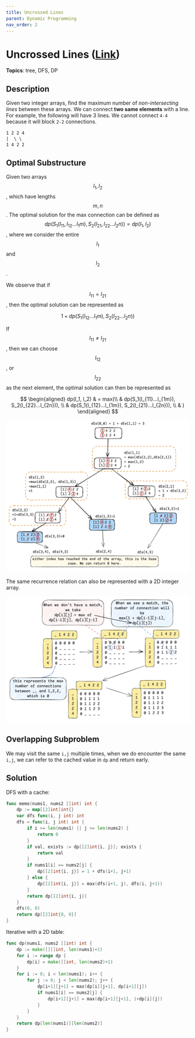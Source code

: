 ```yaml
---
title: Uncrossed Lines
parent: Dynamic Programming
nav_order: 2
---
```

# Uncrossed Lines ([Link](https://leetcode.com/problems/uncrossed-lines/))
**Topics**: tree, DFS, DP
## Description
Given two integer arrays, find the maximum number of *non-intersecting lines* between these arrays. We can connect **two same elements** with a line. For example, the following will have 3 lines. We cannot connect `4-4` because it will block `2-2` connections.
```
1 2 2 4
|  \ \
1 4 2 2
```

## Optimal Substructure
Given two arrays $$l_1, l_2$$, which have lengths $$m,n$$. The optimal solution for the max connection can be defined as $$dp(S_1(l_11,l_12...l_1m), S_2(l_21,l_22...l_2n)) = dp(l_1,l_2)$$, where we consider the entire $$l_1$$ and $$l_2$$.

We observe that if $$l_{11} = l_{21}$$, then the optimal solution can be represented as

$$1 + dp(S_1(l_12...l_1m), S_2(l_22...l_2n))$$

If $$l_{11} \neq l_{21}$$, then we can choose $$l_{12}$$, or $$l_{22}$$ as the next element, the optimal solution can then be represented as

$$
\begin{aligned}
dp(l_1, l_2) & = max(\\
& dp(S_1(l_{11}...l_{1m}), S_2(l_{22}...l_{2n})), \\
& dp(S_1(l_{12}...l_{1m}), S_2(l_{21}...l_{2n})), \\
& )
\end{aligned}
$$

![](uncrossed_lines.png)

The same recurrence relation can also be represented with a 2D integer array.

![](uncrossed_lines_dp.png)

## Overlapping Subproblem
We may visit the same `i,j` multiple times, when we do encounter the same `i,j`, we can refer to the cached value in `dp` and return early.

## Solution
DFS with a cache:
```go
func memo(nums1, nums2 []int) int {
	dp := map[[2]int]int{}
	var dfs func(i, j int) int
	dfs = func(i, j int) int {
		if i >= len(nums1) || j >= len(nums2) {
			return 0
		}
		if val, exists := dp[[2]int{i, j}]; exists {
			return val
		}
		if nums1[i] == nums2[j] {
			dp[[2]int{i, j}] = 1 + dfs(i+1, j+1)
		} else {
			dp[[2]int{i, j}] = max(dfs(i+1, j), dfs(i, j+1))
		}
		return dp[[2]int{i, j}]
	}
	dfs(0, 0)
	return dp[[2]int{0, 0}]
}
```

Iterative with a 2D table:
```go
func dp(nums1, nums2 []int) int {
	dp := make([][]int, len(nums1)+1)
	for i := range dp {
		dp[i] = make([]int, len(nums2)+1)
	}
	for i := 0; i < len(nums1); i++ {
		for j := 0; j < len(nums2); j++ {
			dp[i+1][j+1] = max(dp[i][j+1], dp[i+1][j])
			if nums1[i] == nums2[j] {
				dp[i+1][j+1] = max(dp[i+1][j+1], 1+dp[i][j])
			}
		}
	}
	return dp[len(nums1)][len(nums2)]
}
```